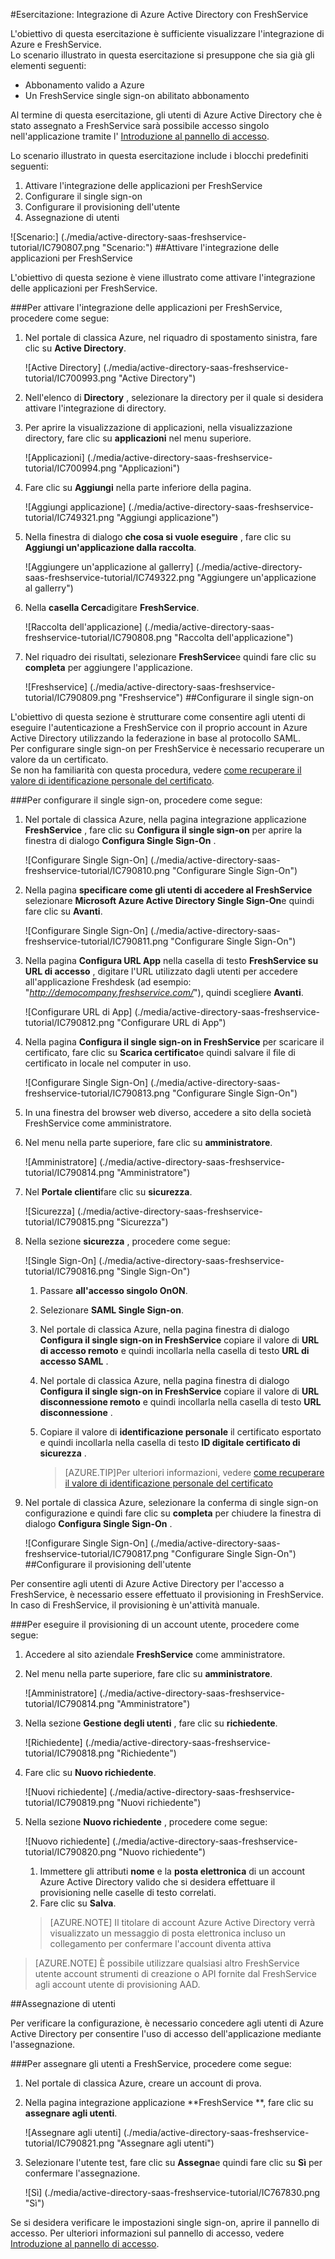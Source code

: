 <properties 
    pageTitle="Esercitazione: Integrazione di Azure Active Directory con FreshService | Microsoft Azure" 
    description="Ecco come utilizzare FreshService con Azure Active Directory per consentire il single sign-on, il provisioning automatico e altro." 
    services="active-directory" 
    authors="jeevansd"  
    documentationCenter="na" 
    manager="femila"/>
<tags 
    ms.service="active-directory" 
    ms.devlang="na" 
    ms.topic="article" 
    ms.tgt_pltfrm="na" 
    ms.workload="identity" 
    ms.date="09/29/2016" 
    ms.author="jeedes" />

#<a name="tutorial-azure-active-directory-integration-with-freshservice"></a>Esercitazione: Integrazione di Azure Active Directory con FreshService
  
L'obiettivo di questa esercitazione è sufficiente visualizzare l'integrazione di Azure e FreshService.  
Lo scenario illustrato in questa esercitazione si presuppone che sia già gli elementi seguenti:

-   Abbonamento valido a Azure
-   Un FreshService single sign-on abilitato abbonamento
  
Al termine di questa esercitazione, gli utenti di Azure Active Directory che è stato assegnato a FreshService sarà possibile accesso singolo nell'applicazione tramite l' [Introduzione al pannello di accesso](active-directory-saas-access-panel-introduction.md).
  
Lo scenario illustrato in questa esercitazione include i blocchi predefiniti seguenti:

1.  Attivare l'integrazione delle applicazioni per FreshService
2.  Configurare il single sign-on
3.  Configurare il provisioning dell'utente
4.  Assegnazione di utenti

![Scenario:] (./media/active-directory-saas-freshservice-tutorial/IC790807.png "Scenario:")
##<a name="enabling-the-application-integration-for-freshservice"></a>Attivare l'integrazione delle applicazioni per FreshService
  
L'obiettivo di questa sezione è viene illustrato come attivare l'integrazione delle applicazioni per FreshService.

###<a name="to-enable-the-application-integration-for-freshservice-perform-the-following-steps"></a>Per attivare l'integrazione delle applicazioni per FreshService, procedere come segue:

1.  Nel portale di classica Azure, nel riquadro di spostamento sinistra, fare clic su **Active Directory**.

    ![Active Directory] (./media/active-directory-saas-freshservice-tutorial/IC700993.png "Active Directory")

2.  Nell'elenco di **Directory** , selezionare la directory per il quale si desidera attivare l'integrazione di directory.

3.  Per aprire la visualizzazione di applicazioni, nella visualizzazione directory, fare clic su **applicazioni** nel menu superiore.

    ![Applicazioni] (./media/active-directory-saas-freshservice-tutorial/IC700994.png "Applicazioni")

4.  Fare clic su **Aggiungi** nella parte inferiore della pagina.

    ![Aggiungi applicazione] (./media/active-directory-saas-freshservice-tutorial/IC749321.png "Aggiungi applicazione")

5.  Nella finestra di dialogo **che cosa si vuole eseguire** , fare clic su **Aggiungi un'applicazione dalla raccolta**.

    ![Aggiungere un'applicazione al gallerry] (./media/active-directory-saas-freshservice-tutorial/IC749322.png "Aggiungere un'applicazione al gallerry")

6.  Nella **casella Cerca**digitare **FreshService**.

    ![Raccolta dell'applicazione] (./media/active-directory-saas-freshservice-tutorial/IC790808.png "Raccolta dell'applicazione")

7.  Nel riquadro dei risultati, selezionare **FreshService**e quindi fare clic su **completa** per aggiungere l'applicazione.

    ![Freshservice] (./media/active-directory-saas-freshservice-tutorial/IC790809.png "Freshservice")
##<a name="configuring-single-sign-on"></a>Configurare il single sign-on
  
L'obiettivo di questa sezione è strutturare come consentire agli utenti di eseguire l'autenticazione a FreshService con il proprio account in Azure Active Directory utilizzando la federazione in base al protocollo SAML.  
Per configurare single sign-on per FreshService è necessario recuperare un valore da un certificato.  
Se non ha familiarità con questa procedura, vedere [come recuperare il valore di identificazione personale del certificato](http://youtu.be/YKQF266SAxI).

###<a name="to-configure-single-sign-on-perform-the-following-steps"></a>Per configurare il single sign-on, procedere come segue:

1.  Nel portale di classica Azure, nella pagina integrazione applicazione **FreshService** , fare clic su **Configura il single sign-on** per aprire la finestra di dialogo **Configura Single Sign-On** .

    ![Configurare Single Sign-On] (./media/active-directory-saas-freshservice-tutorial/IC790810.png "Configurare Single Sign-On")

2.  Nella pagina **specificare come gli utenti di accedere al FreshService** selezionare **Microsoft Azure Active Directory Single Sign-On**e quindi fare clic su **Avanti**.

    ![Configurare Single Sign-On] (./media/active-directory-saas-freshservice-tutorial/IC790811.png "Configurare Single Sign-On")

3.  Nella pagina **Configura URL App** nella casella di testo **FreshService su URL di accesso** , digitare l'URL utilizzato dagli utenti per accedere all'applicazione Freshdesk (ad esempio: "*http://democompany.freshservice.com/*"), quindi scegliere **Avanti**.

    ![Configurare URL di App] (./media/active-directory-saas-freshservice-tutorial/IC790812.png "Configurare URL di App")

4.  Nella pagina **Configura il single sign-on in FreshService** per scaricare il certificato, fare clic su **Scarica certificato**e quindi salvare il file di certificato in locale nel computer in uso.

    ![Configurare Single Sign-On] (./media/active-directory-saas-freshservice-tutorial/IC790813.png "Configurare Single Sign-On")

5.  In una finestra del browser web diverso, accedere a sito della società FreshService come amministratore.

6.  Nel menu nella parte superiore, fare clic su **amministratore**.

    ![Amministratore] (./media/active-directory-saas-freshservice-tutorial/IC790814.png "Amministratore")

7.  Nel **Portale clienti**fare clic su **sicurezza**.

    ![Sicurezza] (./media/active-directory-saas-freshservice-tutorial/IC790815.png "Sicurezza")

8.  Nella sezione **sicurezza** , procedere come segue:

    ![Single Sign-On] (./media/active-directory-saas-freshservice-tutorial/IC790816.png "Single Sign-On")

    1.  Passare **all'accesso singolo OnON**.
    2.  Selezionare **SAML Single Sign-on**.
    3.  Nel portale di classica Azure, nella pagina finestra di dialogo **Configura il single sign-on in FreshService** copiare il valore di **URL di accesso remoto** e quindi incollarla nella casella di testo **URL di accesso SAML** .
    4.  Nel portale di classica Azure, nella pagina finestra di dialogo **Configura il single sign-on in FreshService** copiare il valore di **URL disconnessione remoto** e quindi incollarla nella casella di testo **URL disconnessione** .
    5.  Copiare il valore di **identificazione personale** il certificato esportato e quindi incollarla nella casella di testo **ID digitale certificato di sicurezza** .
    
        >[AZURE.TIP]Per ulteriori informazioni, vedere [come recuperare il valore di identificazione personale del certificato](http://youtu.be/YKQF266SAxI)

9.  Nel portale di classica Azure, selezionare la conferma di single sign-on configurazione e quindi fare clic su **completa** per chiudere la finestra di dialogo **Configura Single Sign-On** .

    ![Configurare Single Sign-On] (./media/active-directory-saas-freshservice-tutorial/IC790817.png "Configurare Single Sign-On")
##<a name="configuring-user-provisioning"></a>Configurare il provisioning dell'utente
  
Per consentire agli utenti di Azure Active Directory per l'accesso a FreshService, è necessario essere effettuato il provisioning in FreshService.  
In caso di FreshService, il provisioning è un'attività manuale.

###<a name="to-provision-a-user-accounts-perform-the-following-steps"></a>Per eseguire il provisioning di un account utente, procedere come segue:

1.  Accedere al sito aziendale **FreshService** come amministratore.

2.  Nel menu nella parte superiore, fare clic su **amministratore**.

    ![Amministratore] (./media/active-directory-saas-freshservice-tutorial/IC790814.png "Amministratore")

3.  Nella sezione **Gestione degli utenti** , fare clic su **richiedente**.

    ![Richiedente] (./media/active-directory-saas-freshservice-tutorial/IC790818.png "Richiedente")

4.  Fare clic su **Nuovo richiedente**.

    ![Nuovi richiedente] (./media/active-directory-saas-freshservice-tutorial/IC790819.png "Nuovi richiedente")

5.  Nella sezione **Nuovo richiedente** , procedere come segue:

    ![Nuovo richiedente] (./media/active-directory-saas-freshservice-tutorial/IC790820.png "Nuovo richiedente")

    1.  Immettere gli attributi **nome** e la **posta elettronica** di un account Azure Active Directory valido che si desidera effettuare il provisioning nelle caselle di testo correlati.
    2.  Fare clic su **Salva**.

    >[AZURE.NOTE] Il titolare di account Azure Active Directory verrà visualizzato un messaggio di posta elettronica incluso un collegamento per confermare l'account diventa attiva

>[AZURE.NOTE] È possibile utilizzare qualsiasi altro FreshService utente account strumenti di creazione o API fornite dal FreshService agli account utente di provisioning AAD.

##<a name="assigning-users"></a>Assegnazione di utenti
  
Per verificare la configurazione, è necessario concedere agli utenti di Azure Active Directory per consentire l'uso di accesso dell'applicazione mediante l'assegnazione.

###<a name="to-assign-users-to-freshservice-perform-the-following-steps"></a>Per assegnare gli utenti a FreshService, procedere come segue:

1.  Nel portale di classica Azure, creare un account di prova.

2.  Nella pagina integrazione applicazione **FreshService **, fare clic su **assegnare agli utenti**.

    ![Assegnare agli utenti] (./media/active-directory-saas-freshservice-tutorial/IC790821.png "Assegnare agli utenti")

3.  Selezionare l'utente test, fare clic su **Assegna**e quindi fare clic su **Sì** per confermare l'assegnazione.

    ![Sì] (./media/active-directory-saas-freshservice-tutorial/IC767830.png "Sì")
  
Se si desidera verificare le impostazioni single sign-on, aprire il pannello di accesso. Per ulteriori informazioni sul pannello di accesso, vedere [Introduzione al pannello di accesso](active-directory-saas-access-panel-introduction.md).